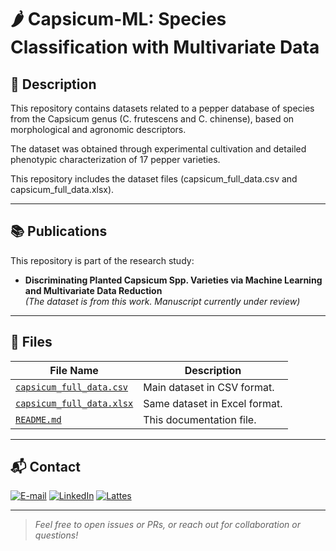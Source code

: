 # 🌶️ Capsicum-ML: Species Classification with Multivariate Data

## 📝 Description

This repository contains datasets related to a pepper database of species from the Capsicum genus (C. frutescens and C. chinense), based on morphological and agronomic descriptors.

The dataset was obtained through experimental cultivation and detailed phenotypic characterization of 17 pepper varieties.

This repository includes the dataset files (capsicum_full_data.csv and capsicum_full_data.xlsx).

---

## 📚 Publications

This repository is part of the research study:

- **Discriminating Planted Capsicum Spp. Varieties via Machine Learning and Multivariate Data Reduction**  
  *(The dataset is from this work. Manuscript currently under review)*

---

## 📁 Files

| File Name               | Description                                  |
|-------------------------|----------------------------------------------|
| [`capsicum_full_data.csv`](https://github.com/Matheuscp98/PepperCapsicum/blob/main/capsicum_full_data.csv)  | Main dataset in CSV format.                   |
| [`capsicum_full_data.xlsx`](https://github.com/Matheuscp98/PepperCapsicum/blob/main/capsicum_full_data.xlsx) | Same dataset in Excel format.                |
| [`README.md`](https://github.com/Matheuscp98/PepperCapsicum/blob/main/README.md)               | This documentation file.                     |

---

## 📬 Contact

<a href="mailto:matheusc_pereira@hotmail.com"><img src="https://img.shields.io/badge/E--mail-0078D4?style=for-the-badge&logo=microsoft-outlook&logoColor=white" alt="E-mail"/></a>
<a href="https://www.linkedin.com/in/matheuscostapereira/"><img src="https://img.shields.io/badge/LinkedIn-0A66C2?style=for-the-badge&logo=linkedin&logoColor=white" alt="LinkedIn"/></a>
<a href="https://lattes.cnpq.br/7025666927284220"><img src="https://img.shields.io/badge/Lattes-4169E1?style=for-the-badge&logoColor=white" alt="Lattes"/></a>

---

> _Feel free to open issues or PRs, or reach out for collaboration or questions!_
